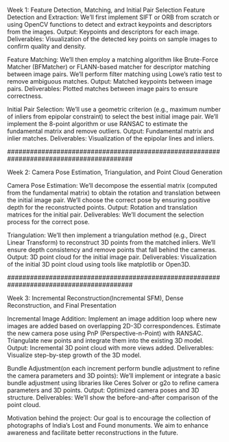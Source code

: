 Week 1: Feature Detection, Matching, and Initial Pair Selection
Feature Detection and Extraction:
We’ll first implement SIFT or ORB from scratch or using OpenCV functions to detect and extract keypoints and descriptors from the images.
Output: Keypoints and descriptors for each image.
Deliverables: Visualization of the detected key points on sample images to confirm quality and density.

Feature Matching:
We’ll then employ a matching algorithm like Brute-Force Matcher (BFMatcher) or FLANN-based matcher for descriptor matching between image pairs. We’ll perform filter matching using Lowe’s ratio test to remove ambiguous matches.
Output: Matched keypoints between image pairs.
Deliverables: Plotted matches between image pairs to ensure correctness.

Initial Pair Selection:
We’ll use a geometric criterion (e.g., maximum number of inliers from epipolar constraint) to select the best initial image pair. We’ll implement the 8-point algorithm or use RANSAC to estimate the fundamental matrix and remove outliers.
Output: Fundamental matrix and inlier matches.
Deliverables: Visualization of the epipolar lines and inliers.

#########################################################################################

Week 2: Camera Pose Estimation, Triangulation, and Point Cloud Generation

Camera Pose Estimation:
We’ll decompose the essential matrix (computed from the fundamental matrix) to obtain the rotation and translation between the initial image pair. We’ll choose the correct pose by ensuring positive depth for the reconstructed points.
Output: Rotation and translation matrices for the initial pair.
Deliverables: We’ll document the selection process for the correct pose.

Triangulation:
We’ll then implement a triangulation method (e.g., Direct Linear Transform) to reconstruct 3D points from the matched inliers. We’ll ensure depth consistency and remove points that fall behind the cameras.
Output: 3D point cloud for the initial image pair.
Deliverables: Visualization of the initial 3D point cloud using tools like matplotlib or Open3D.

#########################################################################################

Week 3: Incremental Reconstruction(Incremental SFM), Dense Reconstruction, and Final Presentation

Incremental Image Addition:
Implement an image addition loop where new images are added based on overlapping 2D-3D correspondences.
Estimate the new camera pose using PnP (Perspective-n-Point) with RANSAC. Triangulate new points and integrate them into the existing 3D model.
Output: Incremental 3D point cloud with more views added.
Deliverables: Visualize step-by-step growth of the 3D model.

Bundle Adjustment(on each increment perform bundle adjustment to refine the camera parameters and 3D points):
We’ll implement or integrate a basic bundle adjustment using libraries like Ceres Solver or g2o to refine camera parameters and 3D points.
Output: Optimized camera poses and 3D structure.
Deliverables: We’ll show the before-and-after comparison of the point cloud.

Motivation behind the project: Our goal is to encourage the collection of photographs of India’s Lost and Found monuments. We aim to enhance awareness and facilitate better reconstructions in the future.
